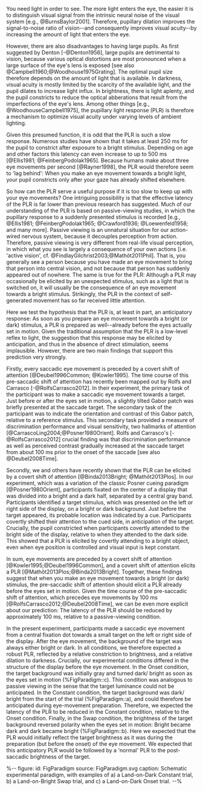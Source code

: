 You need light in order to see. The more light enters the eye, the easier it is to distinguish visual signal from the intrinsic neural noise of the visual system [e.g., @BurnsBaylor2001]. Therefore, pupillary dilation improves the signal-to-noise ratio of vision--and consequently improves visual acuity--by increasing the amount of light that enters the eye.

However, there are also disadvantages to having large pupils. As first suggested by Denton [-@Denton1956], large pupils are detrimental to vision, because various optical distortions are most pronounced when a large surface of the eye's lens is exposed [see also @Campbell1960;@Woodhouse1975Grating]. The optimal pupil size therefore depends on the amount of light that is available. In darkness, visual acuity is mostly limited by the scarcity of the available light, and the pupil dilates to increase light influx. In brightness, there is light aplenty, and the pupil constricts to reduce the optical abberations that result from the imperfections of the eye's lens. Among other things [e.g., @WoodhouseCampbell1975], the pupillary light response (PLR) is therefore a mechanism to optimize visual acuity under varying levels of ambient lighting.

Given this presumed function, it is odd that the PLR is such a slow response. Numerous studies have shown that it takes at least 250 ms for the pupil to constrict after exposure to a bright stimulus. Depending on age and other factors this latency can even increase to up to 500 ms [@Ellis1981; @FeinbergPodolak1965]. Because humans make about three eye movements per second [@Rayner1998], the PLR would therefore seem to 'lag behind': When you make an eye movement towards a bright light, your pupil constricts only after your gaze has already shifted elsewhere.

So how can the PLR serve a useful purpose if it is too slow to keep up with your eye movements? One intriguing possibility is that the effective latency of the PLR is far lower than previous research has suggested. Much of our understanding of the PLR is based on passive-viewing studies, in which the pupillary response to a suddenly presented stimulus is recorded [e.g., @Ellis1981; @FeinbergPodolak1965; @Crawford1936; @Loewenfeld1958; and many more]. Passive viewing is an unnatural situation for our action-wired nervous system, because it decouples perception from action. Therefore, passive viewing is very different from real-life visual perception, in which what you see is largely a consequence of your own actions [i.e. 'active vision', cf. @FindlayGilchrist2003;@Mathôt2011Phil]. That is, you generally see a person because you have made an eye movement to bring that person into central vision, and not because that person has suddenly appeared out of nowhere. The same is true for the PLR: Although a PLR may occasionally be elicited by an unexpected stimulus, such as a light that is switched on, it will usually be the consequence of an eye movement towards a bright stimulus. Strikingly, the PLR in the context of self-generated movement has so far received little attention.

Here we test the hypothesis that the PLR is, at least in part, an anticipatory response: As soon as you prepare an eye movement towards a bright (or dark) stimulus, a PLR is prepared as well--already before the eyes actually set in motion. Given the traditional assumption that the PLR is a low-level reflex to light, the suggestion that this response may be elicited by anticipation, and thus in the absence of direct stimulation, seems implausible. However, there are two main findings that support this prediction very strongly.

Firstly, every saccadic eye movement is preceded by a covert shift of attention [@Deubel1996Common; @Kowler1995]. The time course of this pre-saccadic shift of attention has recently been mapped out by Rolfs and Carrasco [-@RolfsCarrasco2012]. In their experiment, the primary task of the participant was to make a saccadic eye movement towards a target. Just before or after the eyes set in motion, a slightly tilted Gabor patch was briefly presented at the saccade target. The secondary task of the participant was to indicate the orientation and contrast of this Gabor patch, relative to a reference stimulus. This secondary task provided a measure of discrimination performance and visual sensitivity, two hallmarks of attention [@CarrascoLing2004;@Posner1980Orient]. Rolfs and Carrasco's [-@RolfsCarrasco2012] crucial finding was that discrimination performance as well as perceived contrast gradually increased at the saccade target from about 100 ms prior to the onset of the saccade [see also @Deubel2008Time].

Secondly, we and others have recently shown that the PLR can be elicited by a covert shift of attention [@Binda2013Bright; @Mathôt2013Plos]. In our experiment, which was a variation of the classic Posner cueing paradigm [@Posner1980Orient], participants fixated on the center of a display that was divided into a bright and a dark half, separated by a central gray band. Participants identified a target stimulus, which was presented on the left or right side of the display, on a bright or dark background. Just before the target appeared, its probable location was indicated by a cue. Participants covertly shifted their attention to the cued side, in anticipation of the target. Crucially, the pupil constricted when participants covertly attended to the bright side of the display, relative to when they attended to the dark side. This showed that a PLR is elicited by covertly attending to a bright object, even when eye position is controlled and visual input is kept constant.

In sum, eye movements are preceded by a covert shift of attention [@Kowler1995;@Deubel1996Common], and a covert shift of attention elicits a PLR [@Mathôt2013Plos;@Binda2013Bright]. Together, these findings suggest that when you make an eye movement towards a bright (or dark) stimulus, the pre-saccadic shift of attention should elicit a PLR already before the eyes set in motion. Given the time course of the pre-saccadic shift of attention, which precedes eye movements by 100 ms [@RolfsCarrasco2012;@Deubel2008Time], we can be even more explicit about our prediction: The latency of the PLR should be reduced by approximately 100 ms, relative to a passive-viewing condition.

In the present experiment, participants made a saccadic eye movement from a central fixation dot towards a small target on the left or right side of the display. After the eye movement, the background of the target was always either bright or dark. In all conditions, we therefore expected a robust PLR, reflected by a relative constriction to brightness, and a relative dilation to darkness. Crucially, our experimental conditions differed in the structure of the display before the eye movement. In the Onset condition, the target background was initially gray and turned dark/ bright as soon as the eyes set in motion (%FigParadigm::c). This condition was analogous to passive viewing in the sense that the target luminance could not be anticipated. In the Constant condition, the target background was dark/ bright from the start of the trial (%FigParadigm::a), and could therefore be anticipated during eye-movement preparation. Therefore, we expected the latency of the PLR to be reduced in the Constant condition, relative to the Onset condition. Finally, in the Swap condition, the brightness of the target background reversed polarity when the eyes set in motion: Bright became dark and dark became bright (%FigParadigm::b). Here we expected that the PLR would initially reflect the target brightness as it was during the preparation (but before the onset) of the eye movement. We expected that this anticipatory PLR would be followed by a 'normal' PLR to the post-saccadic brightness of the target.

%--
figure:
 id: FigParadigm
 source: FigParadigm.svg
 caption: Schematic experimental paradigm, with examples of a) a Land-on-Dark Constant trial, b) a Land-on-Bright Swap trial, and c) a Land-on-Dark Onset trial.
--%